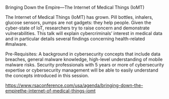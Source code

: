 Bringing Down the Empire—The Internet of Medical Things (IoMT)

The Internet of Medical Things (IoMT) has grown. Pill bottles, inhalers, glucose sensors, pumps are not gadgets: they help people. Given the cyber-state of IoT, researchers try to raise concern and demonstrate vulnerabilities. This talk will explain cybercriminals’ interest in medical data and in particular details several findings concerning health-related #malware.

Pre-Requisites: A background in cybersecurity concepts that include data breaches, general malware knowledge, high-level understanding of mobile malware risks. Security professionals with 5 years or more of cybersecurity expertise or cybersecurity management will be able to easily understand the concepts introduced in this session.


https://www.rsaconference.com/usa/agenda/bringing-down-the-empirethe-internet-of-medical-things-iomt
